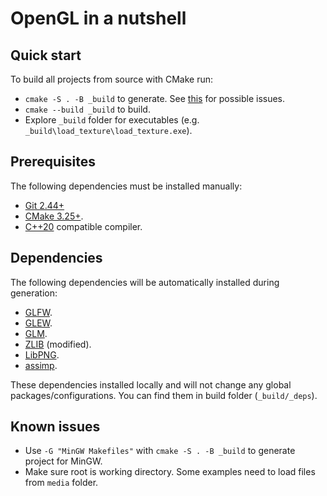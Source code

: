 # OpenGL in a nutshell

## Quick start

To build all projects from source with CMake run:

- `cmake -S . -B _build` to generate. See [this](#known-issues) for possible issues.
- `cmake --build _build` to build.
- Explore `_build` folder for executables (e.g. `_build\load_texture\load_texture.exe`).

## Prerequisites

The following dependencies must be installed manually:

- [Git 2.44+](https://git-scm.com/downloads)
- [CMake 3.25+](https://cmake.org/download).
- [C++20](https://en.wikipedia.org/wiki/C++20) compatible compiler.

## Dependencies

The following dependencies will be automatically installed during generation:

- [GLFW](https://www.glfw.org/).
- [GLEW](https://github.com/Perlmint/glew-cmake).
- [GLM](https://github.com/g-truc/glm).
- [ZLIB](https://github.com/madler/zlib) (modified).
- [LibPNG](https://github.com/glennrp/libpng).
- [assimp](https://github.com/assimp/assimp).

These dependencies installed locally and will not change any global packages/configurations.
You can find them in build folder (`_build/_deps`).

## Known issues

- Use `-G "MinGW Makefiles"` with `cmake -S . -B _build` to generate project for MinGW.
- Make sure root is working directory. Some examples need to load files from `media` folder.

